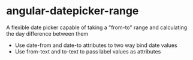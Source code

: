 # angular-datepicker-range
A flexible date picker capable of taking a "from-to" range and calculating the day difference between them


- Use date-from and date-to attributes to two way bind date values
- Use from-text and to-text to pass label values as attributes
